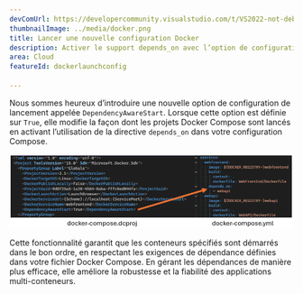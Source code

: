 ```yaml
---
devComUrl: https://developercommunity.visualstudio.com/t/VS2022-not-debugging-docker-compose-when/10327484
thumbnailImage: ../media/docker.png
title: Lancer une nouvelle configuration Docker
description: Activer le support depends_on avec l’option de configuration de lancement DependencyAwareStart.
area: Cloud
featureId: dockerlaunchconfig

---
```



Nous sommes heureux d’introduire une nouvelle option de configuration de lancement appelée `DependencyAwareStart`. Lorsque cette option est définie sur `True`, elle modifie la façon dont les projets Docker Compose sont lancés en activant l’utilisation de la directive `depends_on` dans votre configuration Compose.

![Dépendances Docker](../media/docker-depends_on.png)

Cette fonctionnalité garantit que les conteneurs spécifiés sont démarrés dans le bon ordre, en respectant les exigences de dépendance définies dans votre fichier Docker Compose. En gérant les dépendances de manière plus efficace, elle améliore la robustesse et la fiabilité des applications multi-conteneurs.
